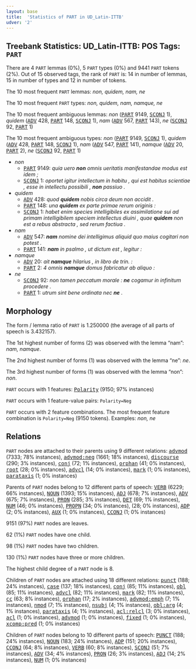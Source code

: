 ```yaml
---
layout: base
title:  'Statistics of PART in UD_Latin-ITTB'
udver: '2'
---
```


## Treebank Statistics: UD_Latin-ITTB: POS Tags: `PART`

There are 4 `PART` lemmas (0%), 5 `PART` types (0%) and 9441 `PART` tokens (2%).
Out of 15 observed tags, the rank of `PART` is: 14 in number of lemmas, 15 in number of types and 12 in number of tokens.

The 10 most frequent `PART` lemmas: <em>non, quidem, nam, ne</em>

The 10 most frequent `PART` types:  <em>non, quidem, nam, namque, ne</em>

The 10 most frequent ambiguous lemmas: <em>non</em> (<tt><a href="la_ittb-pos-PART.html">PART</a></tt> 9149, <tt><a href="la_ittb-pos-SCONJ.html">SCONJ</a></tt> 1), <em>quidem</em> (<tt><a href="la_ittb-pos-ADV.html">ADV</a></tt> 428, <tt><a href="la_ittb-pos-PART.html">PART</a></tt> 148, <tt><a href="la_ittb-pos-SCONJ.html">SCONJ</a></tt> 1), <em>nam</em> (<tt><a href="la_ittb-pos-ADV.html">ADV</a></tt> 567, <tt><a href="la_ittb-pos-PART.html">PART</a></tt> 143), <em>ne</em> (<tt><a href="la_ittb-pos-SCONJ.html">SCONJ</a></tt> 92, <tt><a href="la_ittb-pos-PART.html">PART</a></tt> 1)

The 10 most frequent ambiguous types:  <em>non</em> (<tt><a href="la_ittb-pos-PART.html">PART</a></tt> 9149, <tt><a href="la_ittb-pos-SCONJ.html">SCONJ</a></tt> 1), <em>quidem</em> (<tt><a href="la_ittb-pos-ADV.html">ADV</a></tt> 428, <tt><a href="la_ittb-pos-PART.html">PART</a></tt> 148, <tt><a href="la_ittb-pos-SCONJ.html">SCONJ</a></tt> 1), <em>nam</em> (<tt><a href="la_ittb-pos-ADV.html">ADV</a></tt> 547, <tt><a href="la_ittb-pos-PART.html">PART</a></tt> 141), <em>namque</em> (<tt><a href="la_ittb-pos-ADV.html">ADV</a></tt> 20, <tt><a href="la_ittb-pos-PART.html">PART</a></tt> 2), <em>ne</em> (<tt><a href="la_ittb-pos-SCONJ.html">SCONJ</a></tt> 92, <tt><a href="la_ittb-pos-PART.html">PART</a></tt> 1)


* <em>non</em>
  * <tt><a href="la_ittb-pos-PART.html">PART</a></tt> 9149: <em>quia uero <b>non</b> omnis ueritatis manifestandae modus est idem ;</em>
  * <tt><a href="la_ittb-pos-SCONJ.html">SCONJ</a></tt> 1: <em>oportet igitur intellectum in habitu , qui est habitus scientiae , esse in intellectu possibili , <b>non</b> passiuo .</em>
* <em>quidem</em>
  * <tt><a href="la_ittb-pos-ADV.html">ADV</a></tt> 428: <em>quod <b>quidem</b> nobis circa deum non accidit .</em>
  * <tt><a href="la_ittb-pos-PART.html">PART</a></tt> 148: <em>una <b>quidem</b> ex parte primae rerum originis :</em>
  * <tt><a href="la_ittb-pos-SCONJ.html">SCONJ</a></tt> 1: <em>habet enim species intelligibiles ex assimilatione sui ad primam intelligibilem speciem intellectus diuini , quae <b>quidem</b> non est a rebus abstracta , sed rerum factiua .</em>
* <em>nam</em>
  * <tt><a href="la_ittb-pos-ADV.html">ADV</a></tt> 547: <em><b>nam</b> nomine dei intelligimus aliquid quo maius cogitari non potest .</em>
  * <tt><a href="la_ittb-pos-PART.html">PART</a></tt> 141: <em><b>nam</b> in psalmo , ut dictum est , legitur :</em>
* <em>namque</em>
  * <tt><a href="la_ittb-pos-ADV.html">ADV</a></tt> 20: <em>ait <b>namque</b> hilarius , in libro de trin. :</em>
  * <tt><a href="la_ittb-pos-PART.html">PART</a></tt> 2: <em>4 omnis <b>namque</b> domus fabricatur ab aliquo :</em>
* <em>ne</em>
  * <tt><a href="la_ittb-pos-SCONJ.html">SCONJ</a></tt> 92: <em>non tamen peccatum morale : <b>ne</b> cogamur in infinitum procedere .</em>
  * <tt><a href="la_ittb-pos-PART.html">PART</a></tt> 1: <em>utrum sint bene ordinata nec <b>ne</b> .</em>

## Morphology

The form / lemma ratio of `PART` is 1.250000 (the average of all parts of speech is 3.432157).

The 1st highest number of forms (2) was observed with the lemma “nam”: <em>nam, namque</em>.

The 2nd highest number of forms (1) was observed with the lemma “ne”: <em>ne</em>.

The 3rd highest number of forms (1) was observed with the lemma “non”: <em>non</em>.

`PART` occurs with 1 features: <tt><a href="la_ittb-feat-Polarity.html">Polarity</a></tt> (9150; 97% instances)

`PART` occurs with 1 feature-value pairs: `Polarity=Neg`

`PART` occurs with 2 feature combinations.
The most frequent feature combination is `Polarity=Neg` (9150 tokens).
Examples: <em>non, ne</em>


## Relations

`PART` nodes are attached to their parents using 9 different relations: <tt><a href="la_ittb-dep-advmod.html">advmod</a></tt> (7333; 78% instances), <tt><a href="la_ittb-dep-advmod-neg.html">advmod:neg</a></tt> (1661; 18% instances), <tt><a href="la_ittb-dep-discourse.html">discourse</a></tt> (290; 3% instances), <tt><a href="la_ittb-dep-conj.html">conj</a></tt> (72; 1% instances), <tt><a href="la_ittb-dep-orphan.html">orphan</a></tt> (41; 0% instances), <tt><a href="la_ittb-dep-root.html">root</a></tt> (28; 0% instances), <tt><a href="la_ittb-dep-advcl.html">advcl</a></tt> (14; 0% instances), <tt><a href="la_ittb-dep-mark.html">mark</a></tt> (1; 0% instances), <tt><a href="la_ittb-dep-parataxis.html">parataxis</a></tt> (1; 0% instances)

Parents of `PART` nodes belong to 12 different parts of speech: <tt><a href="la_ittb-pos-VERB.html">VERB</a></tt> (6229; 66% instances), <tt><a href="la_ittb-pos-NOUN.html">NOUN</a></tt> (1393; 15% instances), <tt><a href="la_ittb-pos-ADJ.html">ADJ</a></tt> (678; 7% instances), <tt><a href="la_ittb-pos-ADV.html">ADV</a></tt> (675; 7% instances), <tt><a href="la_ittb-pos-PRON.html">PRON</a></tt> (285; 3% instances), <tt><a href="la_ittb-pos-DET.html">DET</a></tt> (69; 1% instances), <tt><a href="la_ittb-pos-NUM.html">NUM</a></tt> (46; 0% instances), <tt><a href="la_ittb-pos-PROPN.html">PROPN</a></tt> (34; 0% instances),  (28; 0% instances), <tt><a href="la_ittb-pos-ADP.html">ADP</a></tt> (2; 0% instances), <tt><a href="la_ittb-pos-AUX.html">AUX</a></tt> (1; 0% instances), <tt><a href="la_ittb-pos-CCONJ.html">CCONJ</a></tt> (1; 0% instances)

9151 (97%) `PART` nodes are leaves.

62 (1%) `PART` nodes have one child.

98 (1%) `PART` nodes have two children.

130 (1%) `PART` nodes have three or more children.

The highest child degree of a `PART` node is 8.

Children of `PART` nodes are attached using 18 different relations: <tt><a href="la_ittb-dep-punct.html">punct</a></tt> (188; 24% instances), <tt><a href="la_ittb-dep-case.html">case</a></tt> (137; 18% instances), <tt><a href="la_ittb-dep-conj.html">conj</a></tt> (85; 11% instances), <tt><a href="la_ittb-dep-obl.html">obl</a></tt> (85; 11% instances), <tt><a href="la_ittb-dep-advcl.html">advcl</a></tt> (82; 11% instances), <tt><a href="la_ittb-dep-mark.html">mark</a></tt> (82; 11% instances), <tt><a href="la_ittb-dep-cc.html">cc</a></tt> (63; 8% instances), <tt><a href="la_ittb-dep-orphan.html">orphan</a></tt> (17; 2% instances), <tt><a href="la_ittb-dep-advmod-emph.html">advmod:emph</a></tt> (7; 1% instances), <tt><a href="la_ittb-dep-nmod.html">nmod</a></tt> (7; 1% instances), <tt><a href="la_ittb-dep-nsubj.html">nsubj</a></tt> (4; 1% instances), <tt><a href="la_ittb-dep-obl-arg.html">obl:arg</a></tt> (4; 1% instances), <tt><a href="la_ittb-dep-parataxis.html">parataxis</a></tt> (4; 1% instances), <tt><a href="la_ittb-dep-acl-relcl.html">acl:relcl</a></tt> (3; 0% instances), <tt><a href="la_ittb-dep-acl.html">acl</a></tt> (1; 0% instances), <tt><a href="la_ittb-dep-advmod.html">advmod</a></tt> (1; 0% instances), <tt><a href="la_ittb-dep-fixed.html">fixed</a></tt> (1; 0% instances), <tt><a href="la_ittb-dep-xcomp-pred.html">xcomp:pred</a></tt> (1; 0% instances)

Children of `PART` nodes belong to 10 different parts of speech: <tt><a href="la_ittb-pos-PUNCT.html">PUNCT</a></tt> (188; 24% instances), <tt><a href="la_ittb-pos-NOUN.html">NOUN</a></tt> (183; 24% instances), <tt><a href="la_ittb-pos-ADP.html">ADP</a></tt> (151; 20% instances), <tt><a href="la_ittb-pos-CCONJ.html">CCONJ</a></tt> (64; 8% instances), <tt><a href="la_ittb-pos-VERB.html">VERB</a></tt> (60; 8% instances), <tt><a href="la_ittb-pos-SCONJ.html">SCONJ</a></tt> (51; 7% instances), <tt><a href="la_ittb-pos-ADV.html">ADV</a></tt> (34; 4% instances), <tt><a href="la_ittb-pos-PRON.html">PRON</a></tt> (26; 3% instances), <tt><a href="la_ittb-pos-ADJ.html">ADJ</a></tt> (14; 2% instances), <tt><a href="la_ittb-pos-NUM.html">NUM</a></tt> (1; 0% instances)

